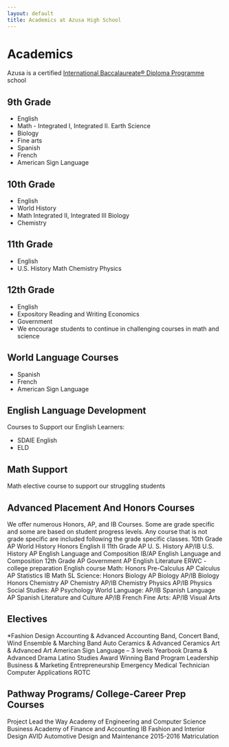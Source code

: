 ```yaml
---
layout: default
title: Academics at Azusa High School
---
```


# Academics

Azusa is a certified [International Baccalaureate® Diploma Programme](http://ibo.org/en/programmes/diploma-programme/) school

## 9th Grade

*   English
*   Math - Integrated I, Integrated II. Earth Science
*   Biology
*   Fine arts
*   Spanish
*   French
*   American Sign Language

## 10th Grade

*   English
*   World History
*   Math Integrated II, Integrated III Biology
*   Chemistry

## 11th Grade

*   English
*   U.S. History Math Chemistry Physics

## 12th Grade

*   English
*   Expository Reading and Writing Economics
*   Government
*   We encourage students to continue in challenging courses in math and science

## World Language Courses

*   Spanish
*   French
*   American Sign Language

## English Language Development

Courses to Support our English Learners:

*   SDAIE English
*   ELD

## Math Support

Math elective course to support our struggling students

## Advanced Placement And Honors Courses

We offer numerous Honors, AP, and IB Courses. Some are grade specific and some are based on student progress levels. Any course that is not grade specific are included following the grade specific classes. 10th Grade AP World History Honors English II 11th Grade AP U. S. History AP/IB U.S. History AP English Language and Composition IB/AP English Language and Composition 12th Grade AP Government AP English Literature ERWC - college preparation English course Math: Honors Pre-Calculus AP Calculus AP Statistics IB Math SL Science: Honors Biology AP Biology AP/IB Biology Honors Chemistry AP Chemistry AP/IB Chemistry Physics AP/IB Physics Social Studies: AP Psychology World Language: AP/IB Spanish Language AP Spanish Literature and Culture AP/IB French Fine Arts: AP/IB Visual Arts

## Electives

*Fashion Design Accounting & Advanced Accounting Band, Concert Band, Wind Ensemble & Marching Band Auto Ceramics & Advanced Ceramics Art & Advanced Art American Sign Language – 3 levels Yearbook Drama & Advanced Drama Latino Studies Award Winning Band Program Leadership Business & Marketing Entrepreneurship Emergency Medical Technician Computer Applications ROTC

## Pathway Programs/ College-Career Prep Courses

Project Lead the Way Academy of Engineering and Computer Science Business Academy of Finance and Accounting IB Fashion and Interior Design AVID Automotive Design and Maintenance 2015-2016 Matriculation
